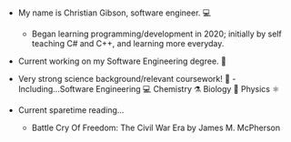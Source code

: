 - My name is Christian Gibson, software engineer. 💻
    - Began learning programming/development in 2020; initially by self teaching C# and C++, and learning more everyday. 

- Current working on my Software Engineering degree. 🏫 

- Very strong science background/relevant coursework! 🔬
      -Including...Software Engineering 💻
                   Chemistry ⚗️ 
                   Biology 🧠
                   Physics ⚛️
              
                    
 - Current sparetime reading...
     - Battle Cry Of Freedom: The Civil War Era by James M. McPherson

<!---
Christian-Gibson/Christian-Gibson is a ✨ special ✨ repository because its `README.md` (this file) appears on your GitHub profile.
You can click the Preview link to take a look at your changes.
--->
